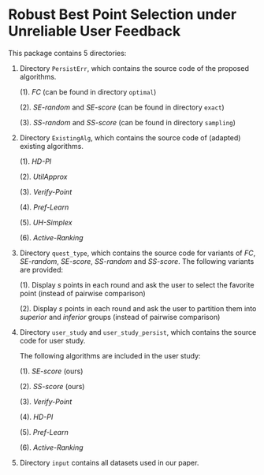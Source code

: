 # Robust Best Point Selection under Unreliable User Feedback


This package contains 5 directories: 
1. Directory `PersistErr`, which contains the source code of the proposed algorithms.

	(1). *FC* (can be found in directory `optimal`)
  
	(2). *SE-random* and *SE-score* (can be found in directory `exact`)
  
	(3). *SS-random* and *SS-score* (can be found in directory `sampling`)
  
2. Directory `ExistingAlg`, which contains the source code of (adapted) existing algorithms.

	(1). *HD-PI*

	(2). *UtilApprox*

	(3). *Verify-Point*

	(4). *Pref-Learn*

	(5). *UH-Simplex*

	(6). *Active-Ranking*

3. Directory `quest_type`, which contains the source code for variants of *FC*, *SE-random*, *SE-score*, *SS-random* and *SS-score*. The following variants are provided:
	
	(1). Display *s* points in each round and ask the user to select the favorite point (instead of pairwise comparison)
	
	(2). Display *s* points in each round and ask the user to partition them into *superior* and *inferior* groups (instead of pairwise comparison)

4. Directory `user_study` and `user_study_persist`, which contains the source code for user study.

	The following algorithms are included in the user study:

	(1). *SE-score* (ours)
  
	(2). *SS-score* (ours)

    (3). *Verify-Point*
   
    (4). *HD-PI*
  
	(5). *Pref-Learn*
  
	(6). *Active-Ranking*


5. Directory `input` contains all datasets used in our paper.